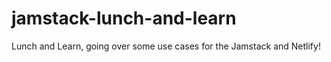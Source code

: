 # jamstack-lunch-and-learn
Lunch and Learn, going over some use cases for the Jamstack and Netlify!
